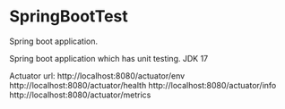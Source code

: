# SpringBootTest
Spring boot application.

Spring boot application which has unit testing.
JDK 17 

Actuator url:
http://localhost:8080/actuator/env
http://localhost:8080/actuator/health
http://localhost:8080/actuator/info
http://localhost:8080/actuator/metrics
